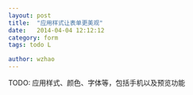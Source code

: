 ```yaml
---
layout: post
title:  "应用样式让表单更美观"
date:   2014-04-04 12:12:12
category: form
tags: todo L

author: wzhao
---
```


TODO: 应用样式、颜色、字体等，包括手机以及预览功能
